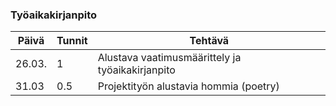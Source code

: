 ### Työaikakirjanpito

| Päivä  | Tunnit | Tehtävä                                          |
| ------ | ------ | ------------------------------------------------ |
| 26.03. |   1    | Alustava vaatimusmäärittely ja työaikakirjanpito |
| 31.03  |  0.5   | Projektityön alustavia hommia (poetry)           |
